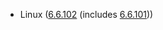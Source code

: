 - Linux ([6.6.102](https://git.kernel.org/pub/scm/linux/kernel/git/stable/linux.git/tag/?h=v6.6.102) (includes [6.6.101](https://git.kernel.org/pub/scm/linux/kernel/git/stable/linux.git/tag/?h=v6.6.101)))
